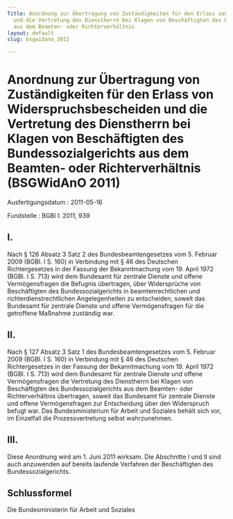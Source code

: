 ```yaml
---
Title: Anordnung zur Übertragung von Zuständigkeiten für den Erlass von Widerspruchsbescheiden
  und die Vertretung des Dienstherrn bei Klagen von Beschäftigten des Bundessozialgerichts
  aus dem Beamten- oder Richterverhältnis
layout: default
slug: bsgwidano_2011

---
```


# Anordnung zur Übertragung von Zuständigkeiten für den Erlass von Widerspruchsbescheiden und die Vertretung des Dienstherrn bei Klagen von Beschäftigten des Bundessozialgerichts aus dem Beamten- oder Richterverhältnis (BSGWidAnO 2011)

Ausfertigungsdatum
:   2011-05-16

Fundstelle
:   BGBl I: 2011, 939


## I.

Nach § 126 Absatz 3 Satz 2 des Bundesbeamtengesetzes vom 5. Februar
2009 (BGBl. I S. 160) in Verbindung mit § 46 des Deutschen
Richtergesetzes in der Fassung der Bekanntmachung vom 19. April 1972
(BGBl. I S. 713) wird dem Bundesamt für zentrale Dienste und offene
Vermögensfragen die Befugnis übertragen, über Widersprüche von
Beschäftigten des Bundessozialgerichts in beamtenrechtlichen und
richterdienstrechtlichen Angelegenheiten zu entscheiden, soweit das
Bundesamt für zentrale Dienste und offene Vermögensfragen für die
getroffene Maßnahme zuständig war.


## II.

Nach § 127 Absatz 3 Satz 1 des Bundesbeamtengesetzes vom 5. Februar
2009 (BGBl. I S. 160) in Verbindung mit § 46 des Deutschen
Richtergesetzes in der Fassung der Bekanntmachung vom 19. April 1972
(BGBl. I S. 713) wird dem Bundesamt für zentrale Dienste und offene
Vermögensfragen die Vertretung des Dienstherrn bei Klagen von
Beschäftigten des Bundessozialgerichts aus dem Beamten- oder
Richterverhältnis übertragen, soweit das Bundesamt für zentrale
Dienste und offene Vermögensfragen zur Entscheidung über den
Widerspruch befugt war. Das Bundesministerium für Arbeit und Soziales
behält sich vor, im Einzelfall die Prozessvertretung selbst
wahrzunehmen.


## III.

Diese Anordnung wird am 1. Juni 2011 wirksam. Die Abschnitte I und II
sind auch anzuwenden auf bereits laufende Verfahren der Beschäftigten
des Bundessozialgerichts.


## Schlussformel

Die Bundesministerin für Arbeit und Soziales

